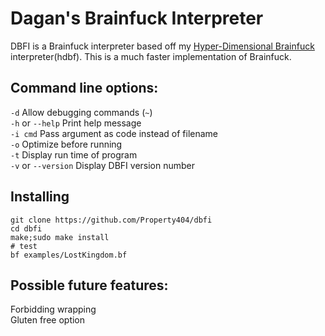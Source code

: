 # Dagan's Brainfuck Interpreter
DBFI is a Brainfuck interpreter based off my [Hyper-Dimensional Brainfuck](https://github.com/Property404/hdbf) interpreter(hdbf). This is a much faster implementation of Brainfuck.

## Command line options:
`-d`	Allow debugging commands (`~`)  
`-h` or `--help`	Print help message  
`-i cmd`	Pass argument as code instead of filename  
`-o`	Optimize before running  
`-t`	Display run time of program  
`-v` or `--version`	Display DBFI version number

## Installing
    git clone https://github.com/Property404/dbfi
    cd dbfi
    make;sudo make install
    # test
    bf examples/LostKingdom.bf

## Possible future features:  
Forbidding wrapping  
Gluten free option
